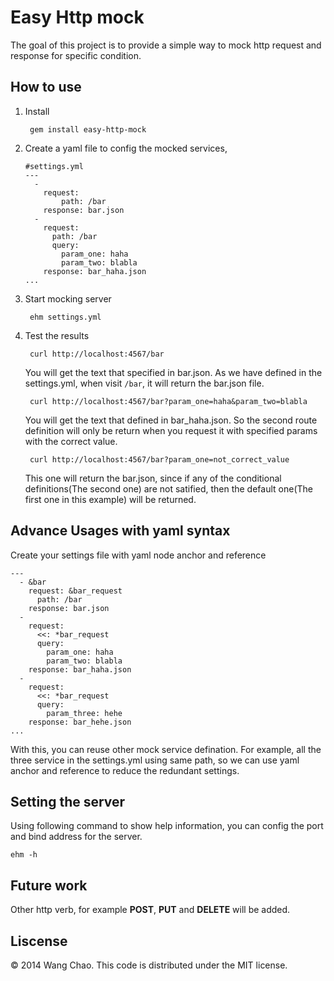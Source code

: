 Easy Http mock
================

The goal of this project is to provide a simple way to mock http request and response for specific condition.

## How to use

1. Install 

		gem install easy-http-mock
		
1. Create a yaml file to config the mocked services, 

	
	```
	#settings.yml
	---
	  - 
    	request: 
	      	path: /bar
    	response: bar.json
	  -
    	request:
	      path: /bar
    	  query:
        	param_one: haha
	        param_two: blabla
    	response: bar_haha.json
	...
	```
1. Start mocking server

		ehm settings.yml

1. Test the results

		curl http://localhost:4567/bar
		
	You will get the text that specified in bar.json. As we have defined in the settings.yml, when visit `/bar`, it will return the bar.json file.
	
		curl http://localhost:4567/bar?param_one=haha&param_two=blabla
	
	You will get the text that defined in bar_haha.json. So the second route definition will only be return when you request it with specified params with the correct value.

		curl http://localhost:4567/bar?param_one=not_correct_value
		
	This one will return the bar.json, since if any of the conditional definitions(The second one) are not satified, then the default one(The first one in this example) will be returned.
	
## Advance Usages with yaml syntax

Create your settings file with yaml node anchor and reference
```
---
  - &bar
    request: &bar_request
      path: /bar
    response: bar.json
  -
    request:
      <<: *bar_request
      query:
        param_one: haha
        param_two: blabla
    response: bar_haha.json
  -
    request:
      <<: *bar_request
      query:
        param_three: hehe
    response: bar_hehe.json
...
```
With this, you can reuse other mock service defination. For example, all the three service in the settings.yml using same path, so we can use yaml anchor and reference to reduce the redundant settings.

## Setting the server

Using following command to show help information, you can config the port and bind address for the server.

	ehm -h
	
## Future work

Other http verb, for example **POST**, **PUT** and **DELETE** will be added.

## Liscense
© 2014 Wang Chao. This code is distributed under the MIT license.